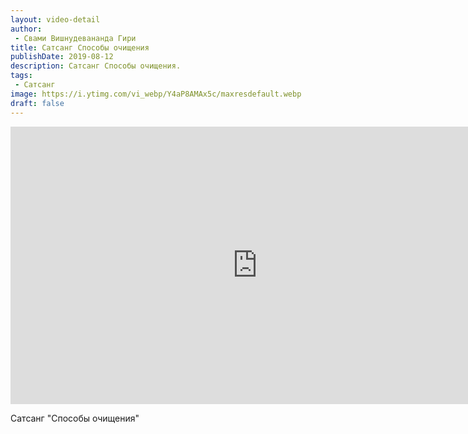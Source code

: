 ```yaml
---
layout: video-detail
author:
 - Свами Вишнудевананда Гири
title: Сатсанг Способы очищения
publishDate: 2019-08-12
description: Сатсанг Способы очищения. 
tags: 
 - Сатсанг
image: https://i.ytimg.com/vi_webp/Y4aP8AMAx5c/maxresdefault.webp
draft: false
---
```


<iframe width="790" height="444" src="https://www.youtube.com/embed/Y4aP8AMAx5c" frameborder="0" allowfullscreen=""></iframe> 

  Сатсанг "Способы очищения"

  

 